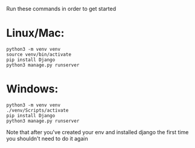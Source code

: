 Run these commands in order to get started

# **Linux/Mac:**
    python3 -m venv venv
    source venv/bin/activate
    pip install Django
    python3 manage.py runserver

# **Windows:**
    python3 -m venv venv
    ./venv/Scripts/activate
    pip install Django
    python3 manage.py runserver

Note that after you've created your env and installed django the first time you shouldn't need to do it again